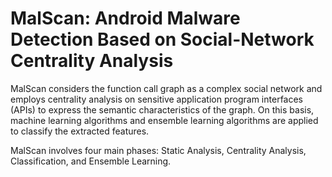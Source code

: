 # MalScan: Android Malware Detection Based on Social-Network Centrality Analysis
MalScan considers the function call graph as a complex social network and employs centrality analysis on sensitive application program interfaces (APIs) to express the semantic
characteristics of the graph. On this basis, machine learning algorithms and ensemble learning algorithms are applied to classify the extracted features. 

MalScan involves four main phases: Static Analysis, Centrality Analysis, Classification, and Ensemble Learning.
